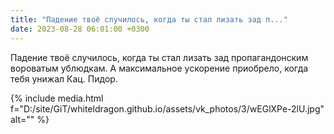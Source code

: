 ```yaml
---
title: "Падение твоё случилось, когда ты стал лизать зад п..."
date: 2023-08-28 06:01:00 +0300
---
```


Падение твоё случилось, когда ты стал лизать зад пропагандонским вороватым ублюдкам. А максимальное ускорение приобрело, когда тебя унижал Кац.
Пидор.

{% include media.html f="D:/site/GiT/whiteldragon.github.io/assets/vk_photos/3/wEGlXPe-2lU.jpg" alt="" %}
